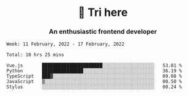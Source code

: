 <h1 align="center">👋 Tri here</h1>
<h3 align="center">An enthusiastic frontend developer</h3>

<!--START_SECTION:waka-->
```text
Week: 11 February, 2022 - 17 February, 2022

Total: 10 hrs 25 mins

Vue.js       ██████████████████████░░░░░░░░░░░░░░░░░░░   53.81 % 
Python       ███████████████░░░░░░░░░░░░░░░░░░░░░░░░░░   36.19 % 
TypeScript   ███▓░░░░░░░░░░░░░░░░░░░░░░░░░░░░░░░░░░░░░   09.08 % 
JavaScript   ▒░░░░░░░░░░░░░░░░░░░░░░░░░░░░░░░░░░░░░░░░   00.50 % 
Stylus       ░░░░░░░░░░░░░░░░░░░░░░░░░░░░░░░░░░░░░░░░░   00.24 % 
```
<!--END_SECTION:waka-->
